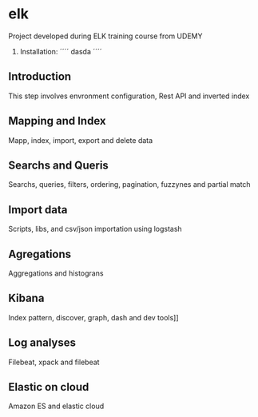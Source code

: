 # elk
Project developed during ELK training course from UDEMY

1. Installation:
´´´´
dasda
´´´´


## Introduction
This step involves envronment configuration, Rest API and inverted index

## Mapping and Index
Mapp, index, import, export and delete data

## Searchs and Queris
Searchs, queries, filters, ordering, pagination, fuzzynes and partial match

## Import data
Scripts, libs, and csv/json importation using logstash

## Agregations
Aggregations and histograns

## Kibana
Index pattern, discover, graph, dash and dev tools]]

## Log analyses
Filebeat, xpack and filebeat

## Elastic on cloud
Amazon ES and elastic cloud
